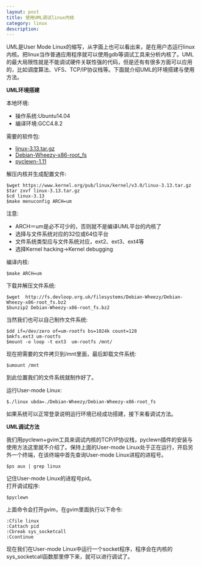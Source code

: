 ```yaml
---
layout: post
title: 使用UML调试linux内核
category: linux
description:
---
```


UML是User Mode Linux的缩写，从字面上也可以看出来，是在用户态运行linux内核。把linux当作普通应用程序就可以使用gdb等调试工具来分析内核了。UML的最大局限性就是不能调试硬件关联性强的代码，但是还有有很多方面可以应用的，比如调度算法、VFS、TCP/IP协议栈等。下面就介绍UML的环境搭建与使用方法。

**UML环境搭建**  

本地环境:

- 操作系统:Ubuntu14.04
- 编译环境:GCC4.8.2  

需要的软件包:  

- [linux-3.13.tar.gz](https://www.kernel.org/pub/linux/kernel/v3.0/linux-3.13.tar.gz)  
- [Debian-Wheezy-x86-root_fs](http://fs.devloop.org.uk/filesystems/Debian-Wheezy/Debian-Wheezy-x86-root_fs.bz2)
- [pyclewn-1.11](http://sourceforge.net/projects/pyclewn/files/pyclewn-1.11/) 

解压内核并生成配置文件:  

	$wget https://www.kernel.org/pub/linux/kernel/v3.0/linux-3.13.tar.gz
	$tar zxvf linux-3.13.tar.gz
	$cd linux-3.13
	$make menuconfig ARCH=um  

注意:  

- ARCH＝um是必不可少的，否则就不是编译UML平台的内核了
- 选择与文件系统对应的32位或64位平台
- 文件系统类型应与文件系统对应，ext2、ext3、ext4等
- 选择Kernel hacking->Kernel debugging  

编译内核:  

	$make ARCH=um    

下载并解压文件系统:  

	$wget  http://fs.devloop.org.uk/filesystems/Debian-Wheezy/Debian-Wheezy-x86-root_fs.bz2
	$bunzip2 Debian-Wheezy-x86-root_fs.bz2  

当然我们也可以自己制作文件系统:  

	$dd if=/dev/zero of=um-rootfs bs=1024k count=128
	$mkfs.ext3 um-rootfs
	$mount -o loop -t ext3  um-rootfs /mnt/   

现在把需要的文件拷贝到/mnt里面，最后卸载文件系统:  

	$umount /mnt  

到此位置我们的文件系统就制作好了。  

运行User-mode Linux:  

	$./linux ubda=./Debian-Wheezy/Debian-Wheezy-x86-root_fs  

如果系统可以正常登录说明运行环境已经成功搭建，接下来看调试方法。  

**UML调试方法**  

我们用pyclewn+gvim工具来调试内核的TCP/IP协议栈，pyclewn插件的安装与使用方法这里就不介绍了。保持上面的User-mode Linux处于正在运行，开启另外一个终端，在该终端中首先查询User-mode Linux进程的进程号。  

	$ps aux | grep linux  

记住User-mode Linux的进程号pid。  
打开调试程序:  

	$pyclewn  

上面命令会打开gvim，在gvim里面执行以下命令:  

	:Cfile linux
	:Cattach pid
	:Cbreak sys_socketcall
	:Ccontinue  

现在我们在User-mode Linux中运行一个socket程序，程序会在内核的sys_socketcall函数那里停下来，就可以进行调试了。

